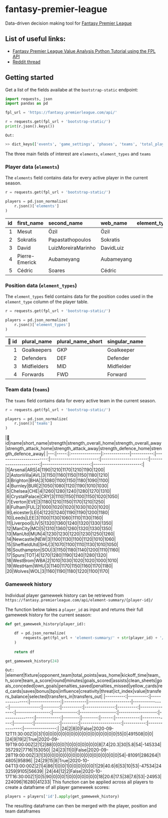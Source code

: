# fantasy-premier-league
Data-driven decision making tool for [Fantasy Premier League](https://fantasy.premierleague.com/)

## List of useful links:
  * [Fantasy Premier League Value Analysis Python Tutorial using the FPL API](https://towardsdatascience.com/fantasy-premier-league-value-analysis-python-tutorial-using-the-fpl-api-8031edfe9910)
  * [Reddit thread](https://www.reddit.com/r/FantasyPL/comments/c64rrx/fpl_api_url_has_been_changed/)

## Getting started

Get a list of the fields availabe at the `bootstrap-static` endpoint:
```python
import requests, json
import pandas as pd

fpl_url = 'https://fantasy.premierleague.com/api/'

r = requests.get(fpl_url + 'bootstrap-static/')
print(r.json().keys())
```
`Out:`
```bash
>> dict_keys(['events', 'game_settings', 'phases', 'teams', 'total_players', 'elements', 'element_stats', 'element_types'])

```
The three main fields of interest are `elements`, `element_types` and `teams`

### Player data (`elements`)
The `elements` field contains data for every active player in the current season.

```python
r = requests.get(fpl_url + 'bootstrap-static/')

players = pd.json_normalize(
    r.json()['elements']
)
```

|id|first_name|second_name|web_name|element_type|team|total_points|dreamteam_count|in_dreamteam|now_cost|points_per_game|minutes|goals_scored|assists|clean_sheets|goals_conceded|own_goals|penalties_saved|penalties_missed|yellow_cards|red_cards|saves|bonus|bps|influence|creativity|threat|ict_index|influence_rank|influence_rank_type|creativity_rank|creativity_rank_type|threat_rank|threat_rank_type|ict_index_rank|ict_index_rank_type|
|-----:|:---------------|:---------------------|:-----------|---------------:|-------:|---------------:|------------------:|:---------------|-----------:|------------------:|----------:|---------------:|----------:|---------------:|-----------------:|------------:|------------------:|-------------------:|---------------:|------------:|--------:|--------:|------:|------------:|-------------:|---------:|------------:|-----------------:|----------------------:|------------------:|-----------------------:|--------------:|-------------------:|-----------------:|----------------------:|
|1|Mesut|Özil|Özil|3|1|0|0|False|68|0|0|0|0|0|0|0|0|0|0|0|0|0|0|0|0|0|0|604|240|604|240|604|240|604|240|
|2|Sokratis|Papastathopoulos|Sokratis|2|1|0|0|False|49|0|0|0|0|0|0|0|0|0|0|0|0|0|0|0|0|0|0|566|212|556|212|543|206|567|212|
|3|David|LuizMoreiraMarinho|DavidLuiz|2|1|7|0|False|55|1.2|364|0|0|0|7|0|0|0|0|0|0|0|52|72|23.1|22|11.7|239|93|270|79|267|78|297|100|
|4|Pierre-Emerick|Aubameyang|Aubameyang|3|1|37|0|False|115|3.4|986|2|1|3|14|0|0|0|2|0|0|1|123|141.4|170.8|277|58.9|135|51|42|30|31|15|36|20|
|5|Cédric|Soares|Cédric|2|1|0|0|False|46|0|0|0|0|0|0|0|0|0|0|0|0|0|0|0|0|0|0|542|206|529|206|504|197|543|206|

### Position data (`element_types`)
The `element_types` field contains data for the position codes used in the `element_type` column of the player table.

```python
r = requests.get(fpl_url + 'bootstrap-static/')

players = pd.json_normalize(
    r.json()['element_types']
)
```

|:key: id|plural_name|plural_name_short|singular_name|
|-----:|:--------------|:--------------------|:----------------|
|1|Goalkeepers|GKP|Goalkeeper|
|2|Defenders|DEF|Defender|
|3|Midfielders|MID|Midfielder|
|4|Forwards|FWD|Forward|

### Team data (`teams`)
The `teams` field contains data for every active team in the current season.

```python
r = requests.get(fpl_url + 'bootstrap-static/')

players = pd.json_normalize(
    r.json()['teams']
)
```

|:key: id|name|short_name|strength|strength_overall_home|strength_overall_away|strength_attack_home|strength_attack_away|strength_defence_home|strength_defence_away|
|---:|-----:|:---------------|:-------------|-----------:|------------------------:|------------------------:|-----------------------:|-----------------------:|------------------------:|------------------------:|
|1|Arsenal|ARS|4|1190|1210|1170|1210|1190|1200|
|2|AstonVilla|AVL|3|1150|1160|1150|1150|1180|1210|
|3|Brighton|BHA|3|1080|1100|1150|1180|1090|1100|
|4|Burnley|BUR|2|1050|1080|1120|1190|1010|1030|
|5|Chelsea|CHE|4|1260|1280|1240|1280|1270|1310|
|6|CrystalPalace|CRY|3|1110|1150|1100|1150|1020|1050|
|7|Everton|EVE|3|1180|1210|1150|1170|1210|1250|
|8|Fulham|FUL|2|1000|1020|1020|1030|1020|1020|
|9|Leicester|LEI|4|1220|1240|1190|1190|1200|1180|
|10|Leeds|LEE|3|1100|1130|1060|1110|1130|1160|
|11|Liverpool|LIV|5|1320|1360|1240|1320|1330|1350|
|12|ManCity|MCI|5|1310|1360|1260|1320|1330|1350|
|13|ManUtd|MUN|4|1230|1230|1220|1230|1250|1260|
|14|Newcastle|NEW|3|1100|1130|1100|1120|1010|1060|
|15|SheffieldUtd|SHU|3|1070|1100|1110|1130|1010|1050|
|16|Southampton|SOU|3|1150|1180|1140|1200|1110|1160|
|17|Spurs|TOT|4|1270|1280|1190|1240|1280|1320|
|18|WestBrom|WBA|2|1010|1030|1020|1020|1000|1010|
|19|WestHam|WHU|3|1140|1170|1150|1160|1170|1180|
|20|Wolves|WOL|3|1160|1190|1180|1220|1100|1170|

### Gameweek history
Individual player gameweek history can be retrieved from `https://fantasy.premierleague.com/api/element-summary/{player-id}/`

The function below takes a `player_id` as input and returns their full gameweek history for the current season:
```python
def get_gameweek_history(player_id):
    
    df = pd.json_normalize(
        requests.get(fpl_url + 'element-summary/' + str(player_id) + '/').json()['history']
    )
    
    return df

get_gameweek_history(24)

```
`Out:`
|element|fixture|opponent_team|total_points|was_home|kickoff_time|team_h_score|team_a_score|round|minutes|goals_scored|assists|clean_sheets|goals_conceded|own_goals|penalties_saved|penalties_missed|yellow_cards|red_cards|saves|bonus|bps|influence|creativity|threat|ict_index|value|transfers_balance|selected|transfers_in|transfers_out|
|----------:|----------:|----------------:|---------------:|:-----------|:---------------------|---------------:|---------------:|--------:|----------:|---------------:|----------:|---------------:|-----------------:|------------:|------------------:|-------------------:|---------------:|------------:|--------:|--------:|------:|------------:|-------------:|---------:|------------:|--------:|--------------------:|-----------:|---------------:|----------------:|
|24|2|8|0|False|2020-09-12T11:30:00Z|0|3|1|0|0|0|0|0|0|0|0|0|0|0|0|0|0|0|0|0|55|0|491508|0|0|
|24|9|19|2|True|2020-09-19T19:00:00Z|2|1|2|88|0|0|0|1|0|0|0|0|0|0|0|8|7.4|20.3|30|5.8|54|-145334|357292|7716|153050|
|24|23|11|0|False|2020-09-28T19:00:00Z|3|1|3|0|0|0|0|0|0|0|0|0|0|0|0|0|0|0|0|0|54|-81091|286264|14805|95896|
|24|29|15|8|True|2020-10-04T13:00:00Z|2|1|4|86|1|0|0|1|0|0|0|0|0|0|1|29|40.6|6|53|10|53|-47534|243259|9105|56639|
|24|44|12|2|False|2020-10-17T16:30:00Z|1|0|5|90|0|0|0|1|0|0|0|0|0|0|0|18|20.6|17.5|38|7.6|53|-24953|224096|16280|41233|
This function can be applied across all players to create a dataframe of all player gameweek scores:
```python
players = players['id'].apply(get_gameweek_history)
```
The resulting dataframe can then be merged with the player, position and team dataframes